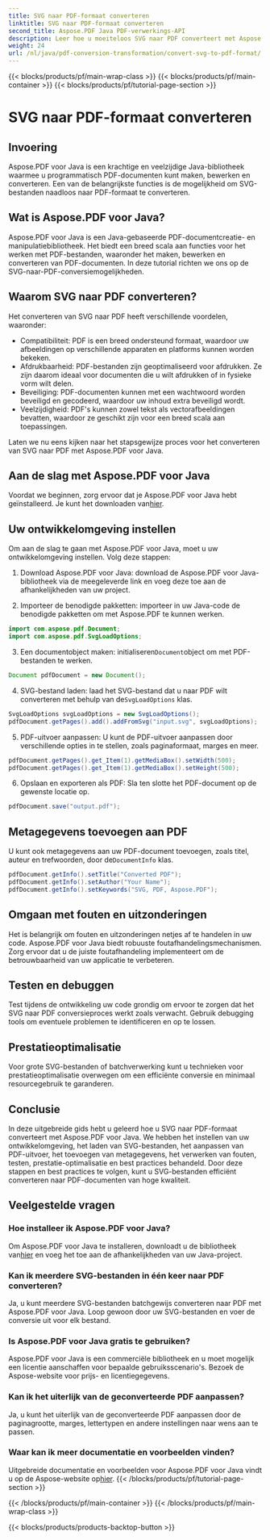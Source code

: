 ```yaml
---
title: SVG naar PDF-formaat converteren
linktitle: SVG naar PDF-formaat converteren
second_title: Aspose.PDF Java PDF-verwerkings-API
description: Leer hoe u moeiteloos SVG naar PDF converteert met Aspose.PDF voor Java in deze stapsgewijze handleiding. Maak eenvoudig hoogwaardige PDF-documenten van uw SVG-bestanden.
weight: 24
url: /nl/java/pdf-conversion-transformation/convert-svg-to-pdf-format/
---
```


{{< blocks/products/pf/main-wrap-class >}}
{{< blocks/products/pf/main-container >}}
{{< blocks/products/pf/tutorial-page-section >}}

# SVG naar PDF-formaat converteren


## Invoering

Aspose.PDF voor Java is een krachtige en veelzijdige Java-bibliotheek waarmee u programmatisch PDF-documenten kunt maken, bewerken en converteren. Een van de belangrijkste functies is de mogelijkheid om SVG-bestanden naadloos naar PDF-formaat te converteren.

## Wat is Aspose.PDF voor Java?

Aspose.PDF voor Java is een Java-gebaseerde PDF-documentcreatie- en manipulatiebibliotheek. Het biedt een breed scala aan functies voor het werken met PDF-bestanden, waaronder het maken, bewerken en converteren van PDF-documenten. In deze tutorial richten we ons op de SVG-naar-PDF-conversiemogelijkheden.

## Waarom SVG naar PDF converteren?

Het converteren van SVG naar PDF heeft verschillende voordelen, waaronder:

- Compatibiliteit: PDF is een breed ondersteund formaat, waardoor uw afbeeldingen op verschillende apparaten en platforms kunnen worden bekeken.
- Afdrukbaarheid: PDF-bestanden zijn geoptimaliseerd voor afdrukken. Ze zijn daarom ideaal voor documenten die u wilt afdrukken of in fysieke vorm wilt delen.
- Beveiliging: PDF-documenten kunnen met een wachtwoord worden beveiligd en gecodeerd, waardoor uw inhoud extra beveiligd wordt.
- Veelzijdigheid: PDF's kunnen zowel tekst als vectorafbeeldingen bevatten, waardoor ze geschikt zijn voor een breed scala aan toepassingen.

Laten we nu eens kijken naar het stapsgewijze proces voor het converteren van SVG naar PDF met Aspose.PDF voor Java.

## Aan de slag met Aspose.PDF voor Java

 Voordat we beginnen, zorg ervoor dat je Aspose.PDF voor Java hebt geïnstalleerd. Je kunt het downloaden van[hier](https://releases.aspose.com/pdf/java/).

## Uw ontwikkelomgeving instellen

Om aan de slag te gaan met Aspose.PDF voor Java, moet u uw ontwikkelomgeving instellen. Volg deze stappen:

1. Download Aspose.PDF voor Java: download de Aspose.PDF voor Java-bibliotheek via de meegeleverde link en voeg deze toe aan de afhankelijkheden van uw project.

2. Importeer de benodigde pakketten: importeer in uw Java-code de benodigde pakketten om met Aspose.PDF te kunnen werken.

```java
import com.aspose.pdf.Document;
import com.aspose.pdf.SvgLoadOptions;
```

3.  Een documentobject maken: initialiseren`Document`object om met PDF-bestanden te werken.

```java
Document pdfDocument = new Document();
```

4.  SVG-bestand laden: laad het SVG-bestand dat u naar PDF wilt converteren met behulp van de`SvgLoadOptions` klas.

```java
SvgLoadOptions svgLoadOptions = new SvgLoadOptions();
pdfDocument.getPages().add().addFromSvg("input.svg", svgLoadOptions);
```

5. PDF-uitvoer aanpassen: U kunt de PDF-uitvoer aanpassen door verschillende opties in te stellen, zoals paginaformaat, marges en meer.

```java
pdfDocument.getPages().get_Item(1).getMediaBox().setWidth(500);
pdfDocument.getPages().get_Item(1).getMediaBox().setHeight(500);
```

6. Opslaan en exporteren als PDF: Sla ten slotte het PDF-document op de gewenste locatie op.

```java
pdfDocument.save("output.pdf");
```

## Metagegevens toevoegen aan PDF

 U kunt ook metagegevens aan uw PDF-document toevoegen, zoals titel, auteur en trefwoorden, door de`DocumentInfo` klas.

```java
pdfDocument.getInfo().setTitle("Converted PDF");
pdfDocument.getInfo().setAuthor("Your Name");
pdfDocument.getInfo().setKeywords("SVG, PDF, Aspose.PDF");
```

## Omgaan met fouten en uitzonderingen

Het is belangrijk om fouten en uitzonderingen netjes af te handelen in uw code. Aspose.PDF voor Java biedt robuuste foutafhandelingsmechanismen. Zorg ervoor dat u de juiste foutafhandeling implementeert om de betrouwbaarheid van uw applicatie te verbeteren.

## Testen en debuggen

Test tijdens de ontwikkeling uw code grondig om ervoor te zorgen dat het SVG naar PDF conversieproces werkt zoals verwacht. Gebruik debugging tools om eventuele problemen te identificeren en op te lossen.

## Prestatieoptimalisatie

Voor grote SVG-bestanden of batchverwerking kunt u technieken voor prestatieoptimalisatie overwegen om een efficiënte conversie en minimaal resourcegebruik te garanderen.

## Conclusie

In deze uitgebreide gids hebt u geleerd hoe u SVG naar PDF-formaat converteert met Aspose.PDF voor Java. We hebben het instellen van uw ontwikkelomgeving, het laden van SVG-bestanden, het aanpassen van PDF-uitvoer, het toevoegen van metagegevens, het verwerken van fouten, testen, prestatie-optimalisatie en best practices behandeld. Door deze stappen en best practices te volgen, kunt u SVG-bestanden efficiënt converteren naar PDF-documenten van hoge kwaliteit.

## Veelgestelde vragen

### Hoe installeer ik Aspose.PDF voor Java?

 Om Aspose.PDF voor Java te installeren, downloadt u de bibliotheek van[hier](https://releases.aspose.com/pdf/java/) en voeg het toe aan de afhankelijkheden van uw Java-project.

### Kan ik meerdere SVG-bestanden in één keer naar PDF converteren?

Ja, u kunt meerdere SVG-bestanden batchgewijs converteren naar PDF met Aspose.PDF voor Java. Loop gewoon door uw SVG-bestanden en voer de conversie uit voor elk bestand.

### Is Aspose.PDF voor Java gratis te gebruiken?

Aspose.PDF voor Java is een commerciële bibliotheek en u moet mogelijk een licentie aanschaffen voor bepaalde gebruiksscenario's. Bezoek de Aspose-website voor prijs- en licentiegegevens.

### Kan ik het uiterlijk van de geconverteerde PDF aanpassen?

Ja, u kunt het uiterlijk van de geconverteerde PDF aanpassen door de paginagrootte, marges, lettertypen en andere instellingen naar wens aan te passen.

### Waar kan ik meer documentatie en voorbeelden vinden?

 Uitgebreide documentatie en voorbeelden voor Aspose.PDF voor Java vindt u op de Aspose-website op[hier](https://reference.aspose.com/pdf/java/).
{{< /blocks/products/pf/tutorial-page-section >}}

{{< /blocks/products/pf/main-container >}}
{{< /blocks/products/pf/main-wrap-class >}}

{{< blocks/products/products-backtop-button >}}
